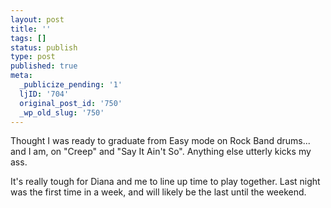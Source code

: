 ```yaml
---
layout: post
title: ''
tags: []
status: publish
type: post
published: true
meta:
  _publicize_pending: '1'
  ljID: '704'
  original_post_id: '750'
  _wp_old_slug: '750'
---
```

Thought I was ready to graduate from Easy mode on Rock Band drums...  and I am, on "Creep" and "Say It Ain't So".  Anything else utterly kicks my ass.

It's really tough for Diana and me to line up time to play together.  Last night was the first time in a week, and will likely be the last until the weekend.

